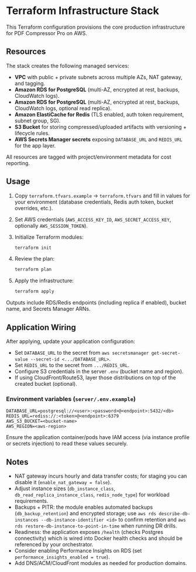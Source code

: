 # Terraform Infrastructure Stack

This Terraform configuration provisions the core production infrastructure for PDF Compressor Pro on AWS.

## Resources

The stack creates the following managed services:

- **VPC** with public + private subnets across multiple AZs, NAT gateway, and tagging.
- **Amazon RDS for PostgreSQL** (multi-AZ, encrypted at rest, backups, CloudWatch logs).
- **Amazon RDS for PostgreSQL** (multi-AZ, encrypted at rest, backups, CloudWatch logs, optional read replica).
- **Amazon ElastiCache for Redis** (TLS enabled, auth token requirement, subnet group, SG).
- **S3 Bucket** for storing compressed/uploaded artifacts with versioning + lifecycle rules.
- **AWS Secrets Manager secrets** exposing `DATABASE_URL` and `REDIS_URL` for the app layer.

All resources are tagged with project/environment metadata for cost reporting.

## Usage

1. Copy `terraform.tfvars.example` → `terraform.tfvars` and fill in values for your environment (database credentials, Redis auth token, bucket overrides, etc.).
2. Set AWS credentials (`AWS_ACCESS_KEY_ID`, `AWS_SECRET_ACCESS_KEY`, optionally `AWS_SESSION_TOKEN`).
3. Initialize Terraform modules:

   ```bash
   terraform init
   ```

4. Review the plan:

   ```bash
   terraform plan
   ```

5. Apply the infrastructure:

   ```bash
   terraform apply
   ```

Outputs include RDS/Redis endpoints (including replica if enabled), bucket name, and Secrets Manager ARNs.

## Application Wiring

After applying, update your application configuration:

- Set `DATABASE_URL` to the secret from `aws secretsmanager get-secret-value --secret-id <.../DATABASE_URL>`.
- Set `REDIS_URL` to the secret from `.../REDIS_URL`.
- Configure S3 credentials in the server `.env` (bucket name and region).
- If using CloudFront/Route53, layer those distributions on top of the created bucket (optional).

### Environment variables (`server/.env.example`)

```
DATABASE_URL=postgresql://<user>:<password>@<endpoint>:5432/<db>
REDIS_URL=rediss://:<token>@<endpoint>:6379
AWS_S3_BUCKET=<bucket-name>
AWS_REGION=<aws-region>
```

Ensure the application container/pods have IAM access (via instance profile or secrets injection) to read these values securely.

## Notes

- NAT gateway incurs hourly and data transfer costs; for staging you can disable it (`enable_nat_gateway = false`).
- Adjust instance sizes (`db_instance_class`, `db_read_replica_instance_class`, `redis_node_type`) for workload requirements.
- Backups + PITR: the module enables automated backups (`db_backup_retention`) and encrypted storage; use `aws rds describe-db-instances --db-instance-identifier <id>` to confirm retention and `aws rds restore-db-instance-to-point-in-time` when running DR drills.
- Readiness: the application exposes `/health` (checks Postgres connectivity) which is wired into Docker health checks and should be referenced by your orchestrator.
- Consider enabling Performance Insights on RDS (set `performance_insights_enabled = true`).
- Add DNS/ACM/CloudFront modules as needed for production domains.

